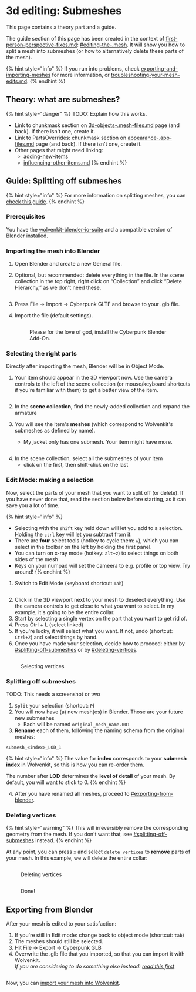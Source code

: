 # 3d editing: Submeshes

This page contains a theory part and a guide.

The guide section of this page has been created in the context of [first-person-perspective-fixes.md](../modding-guides/items-equipment/first-person-perspective-fixes.md "mention"): [#editing-the-.mesh](../modding-guides/items-equipment/first-person-perspective-fixes.md#editing-the-.mesh "mention"). It will show you how to split a mesh into submeshes (or how to alternatively delete these parts of the mesh).

{% hint style="info" %}
If you run into problems, check [exporting-and-importing-meshes](exporting-and-importing-meshes/ "mention") for more information, or [troubleshooting-your-mesh-edits.md](troubleshooting-your-mesh-edits.md "mention").
{% endhint %}

## Theory: what are submeshes?

{% hint style="danger" %}
TODO: Explain how this works.&#x20;

* Link to chunkmask section on [3d-objects-.mesh-files.md](../files-and-what-they-do/3d-objects-.mesh-files.md "mention") page (and back). If there isn't one, create it.
* Link to PartsOverrides: chunkmask section on [appearance-.app-files.md](../files-and-what-they-do/appearance-.app-files.md "mention") page (and back). If there isn't one, create it.
* Other pages that might need linking:
  * [adding-new-items](../modding-guides/items-equipment/adding-new-items/ "mention")
  * [influencing-other-items.md](../modding-guides/items-equipment/influencing-other-items.md "mention")
{% endhint %}

## Guide: Splitting off submeshes

{% hint style="info" %}
For more information on splitting meshes, you can [check this guide](../modding-guides/everything-else/textured-items-and-cyberpunk-materials.md#step-2-processing-the-downloaded-mesh).
{% endhint %}

### Prerequisites

You have the [wolvenkit-blender-io-suite](../modding-tools/wolvenkit-blender-io-suite/ "mention") and a compatible version of Blender installed.

### Importing the mesh into Blender

1. Open Blender and create a new General file.&#x20;
2.  Optional, but recommended: delete everything in the file. In the scene collection in the top right, right click on “Collection” and click “Delete Hierarchy,” as we don't need these.

    <figure><img src="../../.gitbook/assets/first_person_fixes_12.png" alt=""><figcaption></figcaption></figure>
3. Press File → Import → Cyberpunk GLTF and browse to your .glb file.
4.  Import the file (default settings).

    <figure><img src="../../.gitbook/assets/first_person_fixes_11.png" alt=""><figcaption><p>Please for the love of god, install the Cyberpunk Blender Add-On.</p></figcaption></figure>



### Selecting the right parts

Directly after importing the mesh, Blender will be in Object Mode.

1.  Your item should appear in the 3D viewport now. Use the camera controls to the left of the scene collection (or mouse/keyboard shortcuts if you're familiar with them) to get a better view of the item.

    <figure><img src="../../.gitbook/assets/first_person_fixes_10.png" alt=""><figcaption></figcaption></figure>
2. In the **scene collection**, find the newly-added collection and expand the armature
3. You will see the item's **meshes** (which correspond to Wolvenkit's submeshes as defined by name).
   * My jacket only has one submesh. Your item might have more.&#x20;

<figure><img src="../../.gitbook/assets/first_person_fixes_9.png" alt=""><figcaption></figcaption></figure>

4. In the scene collection, select all the submeshes of your item
   * click on the first, then shift-click on the last

### Edit Mode: making a selection

Now, select the parts of your mesh that you want to split off (or delete). If you have never done that, read the section below before starting, as it can save you a lot of time.

{% hint style="info" %}
* Selecting with the `shift` key held down will let you add to a selection. Holding the `ctrl` key will let you subtract from it.
* There are **four** select tools (hotkey to cycle them: `w`), which you can select in the toolbar on the left by holding the first panel.
* You can turn on x-ray mode (hotkey: `alt+z`) to select things on both sides of the mesh
* Keys on your numpad will set the cameera to e.g. profile or top view. Try around!
{% endhint %}

1. Switch to Edit Mode (keyboard shortcut: `Tab`)

<figure><img src="../../.gitbook/assets/first_person_fixes_8.png" alt=""><figcaption></figcaption></figure>

2. Click in the 3D viewport next to your mesh to deselect everything. Use the camera controls to get close to what you want to select. In my example, it's going to be the entire collar.
3. Start by selecting a single vertex on the part that you want to get rid of.
4. Press Ctrl + L (select linked)
5. If you're lucky, it will select what you want. If not, undo (shortcut: `Ctrl+Z`) and select things by hand.&#x20;
6. Once you have made your selection, decide how to proceed: either by [#splitting-off-submeshes](3d-editing-submeshes.md#splitting-off-submeshes "mention") or by [#deleting-vertices](3d-editing-submeshes.md#deleting-vertices "mention").

<figure><img src="../../.gitbook/assets/first_person_fixes_6.png" alt=""><figcaption><p>Selecting vertices</p></figcaption></figure>

### Splitting off submeshes

TODO: This needs a screenshot or two

1. `Split` your selection (shortcut: `P`)
2. You will now have (a) new mesh(es) in Blender. Those are your future new submeshes
   * Each will be named `original_mesh_name.001`
3. **Rename** each of them, following the naming schema from the original meshes:&#x20;

```
submesh_<index>_LOD_1
```

{% hint style="info" %}
The value for **index** corresponds to your **submesh index** in Wolvenkit, so this is how you can re-order them.

The number after **LOD** determines the **level of detail** of your mesh. By default, you will want to stick to 0.
{% endhint %}

4. After you have renamed all meshes, proceed to [#exporting-from-blender](3d-editing-submeshes.md#exporting-from-blender "mention").

### Deleting vertices

{% hint style="warning" %}
This will irreversibly remove the corresponding geometry from the mesh. If you don't want that, see [#splitting-off-submeshes](3d-editing-submeshes.md#splitting-off-submeshes "mention") instead.
{% endhint %}

At any point, you can press `x` and select `delete vertices` to **remove** parts of your mesh. In this example, we will delete the entire collar:

<figure><img src="../../.gitbook/assets/first_person_fixes_4.png" alt=""><figcaption><p>Deleting vertices</p></figcaption></figure>

<figure><img src="../../.gitbook/assets/first_person_fixes_3.png" alt=""><figcaption><p>Done!</p></figcaption></figure>

## Exporting from Blender

After your mesh is edited to your satisfaction:

1. If you're still in Edit mode: change back to object mode (shortcut: `tab`)
2. The meshes should still be selected.
3. Hit File → Export → Cyberpunk GLB
4. Overwrite the .glb file that you imported, so that you can import it with Wolvenkit. \
   _If you are considering to do something else instead:_ [_read this first_](https://app.gitbook.com/s/-MP\_ozZVx2gRZUPXkd4r/wolvenkit-app/usage/import-export#file-structure)

<figure><img src="../../.gitbook/assets/first_person_fixes_2.png" alt=""><figcaption></figcaption></figure>

Now, you can [import your mesh into Wolvenkit](exporting-and-importing-meshes/#importing-to-.mesh).
